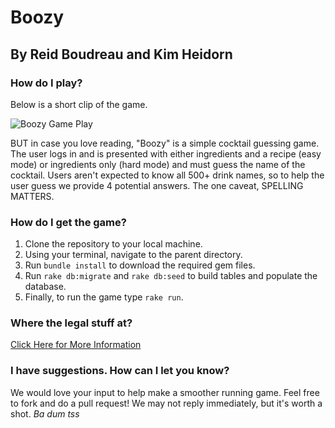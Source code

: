 # Boozy
## By Reid Boudreau and Kim Heidorn

### How do I play?
Below is a short clip of the game.

![Boozy Game Play]()

BUT in case you love reading, "Boozy" is a simple cocktail guessing game.
The user logs in and is presented with either ingredients and a recipe (easy mode)
or ingredients only (hard mode) and must guess the name of the cocktail. Users
aren't expected to know all 500+ drink names, so to help the user guess we provide
4 potential answers.
The one caveat, SPELLING MATTERS.

### How do I get the game?
1. Clone the repository to your local machine.
2. Using your terminal, navigate to the parent directory.
3. Run `bundle install` to download the required gem files.
4. Run `rake db:migrate` and `rake db:seed` to build tables and populate the database.
5. Finally, to run the game type `rake run`.

### Where the legal stuff at?
[Click Here for More Information]()

### I have suggestions. How can I let you know?
We would love your input to help make a smoother running game.
Feel free to fork and do a pull request!
We may not reply immediately, but it's worth a shot. *Ba dum tss*
